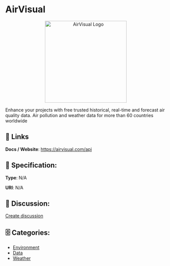 # AirVisual
<p align="center">
    <img width="256" src="https://raw.githubusercontent.com/apis-list/apis-list/main/apis/airvisual/logo_256x256.png" alt="AirVisual Logo"/>
</p>

Enhance your projects with free trusted historical, real-time and forecast air quality data. Air pollution and weather data for more than 60 countries worldwide

##  🔗 Links
**Docs / Website**: https://airvisual.com/api

## 🧬 Specification:
**Type**: N/A

**URI**: N/A

## 💬 Discussion:
[Create discussion](https://github.com/apis-list/apis-list/discussions/new)

## 🗄️ Categories:
- [Environment](https://github.com/apis-list/apis-list#environment)
- [Data](https://github.com/apis-list/apis-list#data)
- [Weather](https://github.com/apis-list/apis-list#weather)



